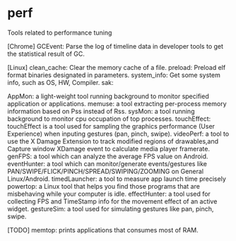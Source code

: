 perf
====

Tools related to performance tuning

[Chrome]
GCEvent: Parse the log of timeline data in developer tools to get the statistical result of GC.


[Linux]
clean_cache: Clear the memory cache of a file.
preload: Preload elf format binaries designated in parameters.
system_info: Get some system info, such as OS, HW, Compiler.
sak:

<QA>
AppMon: a light-weight tool running background to monitor specified application or applications.
memuse: a tool extracting per-process memory information based on Pss instead of Rss.
sysMon: a tool running background to monitor cpu occupation of top processes.
touchEffect: touchEffect is a tool used for sampling the graphics performance (User Experience) when inputing gestures (pan, pinch, swipe).
videoPerf: a tool to use the X Damage Extension to track modified regions of drawables,and Capture window XDamage event to calculate media player framerate.
genFPS: a tool which can analyze the average FPS value on Android.
eventHunter: a tool which can monitor/generate events/gestures like PAN/SWIPE/FLICK/PINCH/SPREAD/SWIPING/ZOOMING on General Linux/Android.
timedLauncher: a tool to measure app launch time precisely
powertop: a Linux tool that helps you find those programs that are misbehaving while your computer is idle.
effectHunter: a tool used for collecting FPS and TimeStamp info for the movement effect of an active widget.
gestureSim: a tool used for simulating gestures like pan, pinch, swipe.

</QA>

[TODO]
memtop: prints applications that consumes most of RAM.



